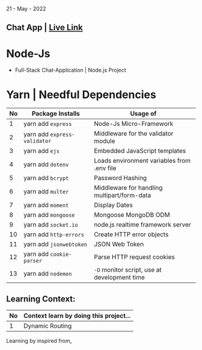21 - May - 2022

## Chat App | [Live Link](www)

# Node-Js

* Full-Stack Chat-Application | Node.js Project


# Yarn | Needful Dependencies
|No| Package Installs             | Usage of                                    |
|--|------------------------------|---------------------------------------------|
| 1| yarn add `express`           | Node-Js Micro-Framework                     |
| 2| yarn add `express-validator` | Middleware for the validator module         |
| 3| yarn add `ejs`               | Embedded JavaScript templates               |
| 4| yarn add `dotenv`            | Loads environment variables from .env file  |
| 5| yarn add `bcrypt`            | Password Hashing                            |
| 6| yarn add `multer`            | Middleware for handling multipart/form-data |
| 7| yarn add `moment`            | Display Dates                               |
| 8| yarn add `mongoose`          | Mongoose MongoDB ODM                        |
| 9| yarn add `socket.io`         | node.js realtime framework server           |
|10| yarn add `http-errors`       | Create HTTP error objects                   |
|11| yarn add `jsonwebtoken`      | JSON Web Token                              |
|12| yarn add `cookie-parser`     | Parse HTTP request cookies                  |
|13| yarn add `nodemon`           | `-D` monitor script, use at development time|



## Learning Context:
|No| Context learn by doing this project...                             | 
|--|--------------------------------------------------------------------|
| 1| Dynamic Routing                                                    |


Learning by inspired from[.](https://youtu.be/xihtoTIy-ms)

<!-- 
yarn add express dotenv ejs mongoose multer cookie-parser express-validator jsonwebtoken bcrypt http-errors 
-->
